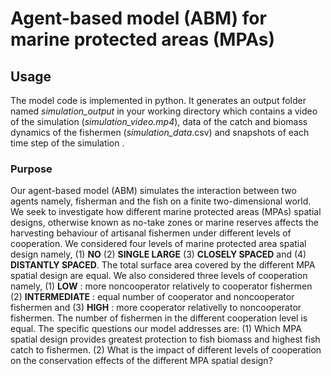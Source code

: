 # Agent-based model (ABM) for marine protected areas (MPAs)

## Usage
The model code is implemented in python. It generates an output folder named *simulation_output* in your working directory  which contains a video of the simulation (*simulation_video.mp4*), data of the catch and biomass dynamics of the fishermen (*simulation_data*.csv)  and snapshots of each time step of the simulation . 

### **Purpose**
Our agent-based model (ABM) simulates the interaction between two agents namely, fisherman and the fish on a finite two-dimensional world. We seek to investigate how different marine protected areas (MPAs) spatial designs, otherwise known as no-take zones or marine reserves affects the harvesting behaviour of artisanal fishermen under different levels of cooperation. We considered four levels of marine protected area spatial design namely, (1) **NO** (2) **SINGLE LARGE** (3) **CLOSELY SPACED** and (4) **DISTANTLY SPACED**. The total surface area covered by the different MPA spatial design are equal. We also considered three levels of cooperation namely, (1) **LOW** : more noncooperator relatively to cooperator fishermen (2) **INTERMEDIATE** : equal number of cooperator and noncooperator fishermen and (3) **HIGH** : more cooperator relativelly to noncooperator fishermen. The number of fishermen in the different cooperation level is equal.  The specific questions our model addresses are: (1) Which  MPA spatial design provides greatest protection to fish biomass and highest fish catch to fishermen. (2) What is the impact of different levels of cooperation on the conservation effects of the different MPA spatial design?






